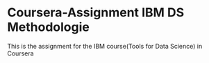 # Coursera-Assignment IBM DS Methodologie
This is the assignment for the IBM  course(Tools for Data Science) in Coursera
